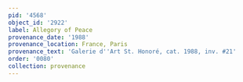 ```yaml
---
pid: '4568'
object_id: '2922'
label: Allegory of Peace
provenance_date: '1988'
provenance_location: France, Paris
provenance_text: 'Galerie d''Art St. Honoré, cat. 1988, inv. #21'
order: '0080'
collection: provenance
---
```

